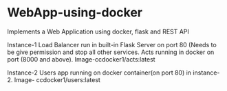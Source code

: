 # WebApp-using-docker
Implements a Web Application using docker, flask and REST API

Instance-1
Load Balancer run in built-in Flask Server on port 80 (Needs to be give permission and stop all other services.
Acts running in docker on port (8000 and above). Image-ccdocker1/acts:latest

Instance-2
Users app running on docker container(on port 80) in instance-2.
Image- ccdocker1/users:latest
